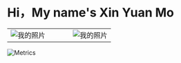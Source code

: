 # Hi，My name's Xin Yuan Mo
<table>
    <tr>
        <td width="60%">
            <img src="https://github-readme-stats.vercel.app/api?username=yn22638" alt="我的照片" />
        </td>
        <td width="40%" height="100%">
          <img src="https://github-readme-stats.vercel.app/api/top-langs/?username=yn22638&layout=compact&hide_border=true&langs_count=10" alt="我的照片" />
        </td>
    </tr>
</table>

![Metrics](https://metrics.lecoq.io/yn22638?template=classic&base.indepth=false&base.hireable=false&config.timezone=Etc%2FGMT-8)
